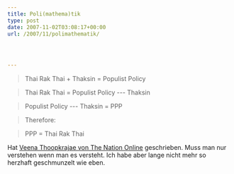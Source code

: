 ```yaml
---
title: Poli(mathema)tik
type: post
date: 2007-11-02T03:08:17+00:00
url: /2007/11/polimathematik/




---
```





> Thai Rak Thai + Thaksin = Populist Policy

> Thai Rak Thai = Populist Policy --- Thaksin

> Populist Policy --- Thaksin = <span class="caps">PPP</span>

> Therefore:

> <span class="caps">PPP</span> = Thai Rak Thai

Hat [Veena Thoopkrajae von The Nation Online][1] geschrieben. Muss man nur verstehen wenn man es versteht. Ich habe aber lange nicht mehr so herzhaft geschmunzelt wie eben.

 [1]: http://www.nationmultimedia.com/2007/11/03/opinion/opinion_30054729.php
